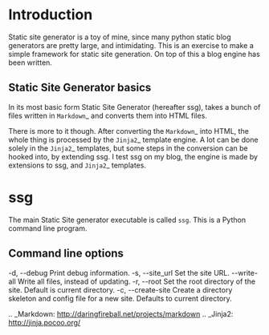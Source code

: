 Introduction
============

Static site generator is a toy of mine, since many python static blog 
generators are pretty large, and intimidating. This is an exercise to make a
simple framework for static site generation. On top of this a blog engine has
been written.

Static Site Generator basics
----------------------------

In its most basic form Static Site Generator (hereafter ssg), takes a bunch of
files written in `Markdown`_ and converts them into HTML files.

There is more to it though. After converting the `Markdown`_ into HTML, the whole
thing is processed by the `Jinja2`_ template engine.
A lot can be done solely in the `Jinja2`_ templates, but some steps in the
conversion can be hooked into, by extending ssg. I test ssg
on my blog, the engine is made by extensions to ssg, and `Jinja2`_
templates.

ssg
===
The main Static Site generator executable is called ```ssg```. This is a Python
command line program.

Command line options
--------------------

-d, --debug			Print debug information.
-s, --site_url		Set the site URL.
--write-all			Write all files, instead of updating.
-r, --root			Set the root directory of the site. Default is current
					directory.
-c, --create-site	Create a directory skeleton and config file for a new site. 
					Defaults to current directory.

.. _Markdown: http://daringfireball.net/projects/markdown
.. _Jinja2: http://jinja.pocoo.org/